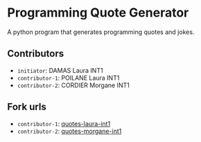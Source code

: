 # Programming Quote Generator

A python program that generates programming quotes and jokes.

## Contributors
- `initiator`: DAMAS Laura INT1
- `contributor-1`: POILANE Laura INT1
- `contributor-2`: CORDIER Morgane INT1

## Fork urls
- `contributor-1`: [quotes-laura-int1](url-1)
- `contributor-2`: [quotes-morgane-int1](url-2)
